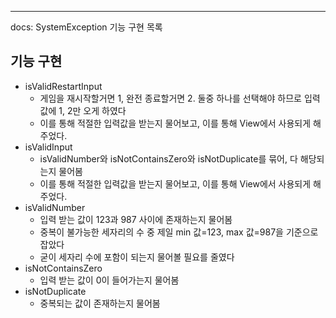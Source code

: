 ---
docs: SystemException 기능 구현 목록
## 기능 구현

- isValidRestartInput
    - 게임을 재시작할거면 1, 완전 종료할거면 2. 둘중 하나를 선택해야 하므로 입력값에 1, 2만 오게 하였다
    - 이를 통해 적절한 입력값을 받는지 물어보고, 이를 통해 View에서 사용되게 해주었다.
- isValidInput
    - isValidNumber와 isNotContainsZero와 isNotDuplicate를 묶어, 다 해당되는지 물어봄
    - 이를 통해 적절한 입력값을 받는지 물어보고, 이를 통해 View에서 사용되게 해주었다.
- isValidNumber
    - 입력 받는 값이 123과 987 사이에 존재하는지 물어봄
    - 중복이 불가능한 세자리의 수 중 제일 min 값=123, max 값=987을 기준으로 잡았다
    - 굳이 세자리 수에 포함이 되는지 물어볼 필요를 줄였다
- isNotContainsZero
    - 입력 받는 값이 0이 들어가는지 물어봄
- isNotDuplicate
    - 중복되는 값이 존재하는지 물어봄